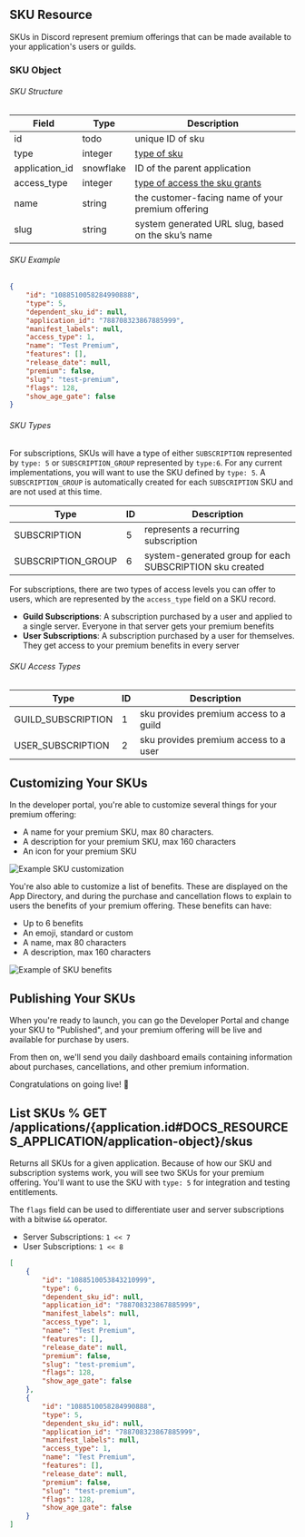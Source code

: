 ## SKU Resource

SKUs in Discord represent premium offerings that can be made available to your application's users or guilds.

### SKU Object

###### SKU Structure

| Field          | Type      | Description                                                                          |
| -------------- | --------- | ------------------------------------------------------------------------------------ |
| id             | todo      | unique ID of sku                                                                     |
| type           | integer   | [type of sku](#DOCS_PREMIUM_APPS_SKUS/sku-object-sku-types)                          |
| application_id | snowflake | ID of the parent application                                                         |
| access_type    | integer   | [type of access the sku grants](#DOCS_PREMIUM_APPS_SKUS/sku-object-sku-access-types) |
| name           | string    | the customer-facing name of your premium offering                                    |
| slug           | string    | system generated URL slug, based on the sku’s name                                   |

###### SKU Example

```json
{
    "id": "1088510058284990888",
    "type": 5,
    "dependent_sku_id": null,
    "application_id": "788708323867885999",
    "manifest_labels": null,
    "access_type": 1,
    "name": "Test Premium",
    "features": [],
    "release_date": null,
    "premium": false,
    "slug": "test-premium",
    "flags": 128,
    "show_age_gate": false
}
```

###### SKU Types

For subscriptions, SKUs will have a type of either `SUBSCRIPTION` represented by `type: 5` or `SUBSCRIPTION_GROUP` represented by `type:6`. For any current implementations, you will want to use the SKU defined by `type: 5`. A `SUBSCRIPTION_GROUP` is automatically created for each `SUBSCRIPTION` SKU and are not used at this time.

| Type               | ID  | Description                                              |
| ------------------ | --- | -------------------------------------------------------- |
| SUBSCRIPTION       | 5   | represents a recurring subscription                      |
| SUBSCRIPTION_GROUP | 6   | system-generated group for each SUBSCRIPTION sku created |

For subscriptions, there are two types of access levels you can offer to users, which are represented by the `access_type` field on a SKU record.

-   **Guild Subscriptions**: A subscription purchased by a user and applied to a single server. Everyone in that server gets your premium benefits
-   **User Subscriptions**: A subscription purchased by a user for themselves. They get access to your premium benefits in every server

###### SKU Access Types

| Type               | ID  | Description                            |
| ------------------ | --- | -------------------------------------- |
| GUILD_SUBSCRIPTION | 1   | sku provides premium access to a guild |
| USER_SUBSCRIPTION  | 2   | sku provides premium access to a user  |

## Customizing Your SKUs

In the developer portal, you're able to customize several things for your premium offering:

-   A name for your premium SKU, max 80 characters.
-   A description for your premium SKU, max 160 characters
-   An icon for your premium SKU

![Example SKU customization](sku-customization.png)

You're also able to customize a list of benefits. These are displayed on the App Directory, and during the purchase and cancellation flows to explain to users the benefits of your premium offering. These benefits can have:

-   Up to 6 benefits
-   An emoji, standard or custom
-   A name, max 80 characters
-   A description, max 160 characters

![Example of SKU benefits](sku-benefits.png)

## Publishing Your SKUs

When you're ready to launch, you can go the Developer Portal and change your SKU to "Published", and your premium offering will be live and available for purchase by users.

From then on, we'll send you daily dashboard emails containing information about purchases, cancellations, and other premium information.

Congratulations on going live! 🥳

## List SKUs % GET /applications/{application.id#DOCS_RESOURCES_APPLICATION/application-object}/skus

Returns all SKUs for a given application. Because of how our SKU and subscription systems work, you will see two SKUs for your premium offering. You'll want to use the SKU with `type: 5` for integration and testing entitlements.

The `flags` field can be used to differentiate user and server subscriptions with a bitwise `&&` operator.

-   Server Subscriptions: `1 << 7`
-   User Subscriptions: `1 << 8`

```json
[
    {
        "id": "1088510053843210999",
        "type": 6,
        "dependent_sku_id": null,
        "application_id": "788708323867885999",
        "manifest_labels": null,
        "access_type": 1,
        "name": "Test Premium",
        "features": [],
        "release_date": null,
        "premium": false,
        "slug": "test-premium",
        "flags": 128,
        "show_age_gate": false
    },
    {
        "id": "1088510058284990888",
        "type": 5,
        "dependent_sku_id": null,
        "application_id": "788708323867885999",
        "manifest_labels": null,
        "access_type": 1,
        "name": "Test Premium",
        "features": [],
        "release_date": null,
        "premium": false,
        "slug": "test-premium",
        "flags": 128,
        "show_age_gate": false
    }
]
```
